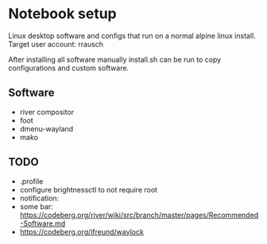 # Notebook setup 

Linux desktop software and configs that run on a normal alpine linux install. 
Target user account: rrausch

After installing all software manually install.sh can be run to copy configurations and custom software.

## Software

- river compositor
- foot
- dmenu-wayland
- mako

## TODO

- .profile
- configure brightnessctl to not require root
- notification:
- some bar: https://codeberg.org/river/wiki/src/branch/master/pages/Recommended-Software.md
- https://codeberg.org/ifreund/waylock